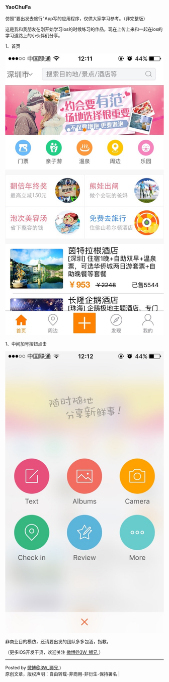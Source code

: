 ### YaoChuFa
仿照"要出发去旅行"App写的应用程序，仅供大家学习参考。（非完整版）

这是我和我朋友在刚开始学习ios的时候练习的作品，现在上传上来和一起在ios的学习道路上的小伙伴们分享。

 1、首页
 
![demo](Screenshots/首页.png)

 1、中间加号按钮点击
 
![demo](Screenshots/新浪.png)

非商业目的模仿，还请要出发的团队多多包涵，指教。

（更多iOS开发干货，欢迎关注  [微博@3W_狮兄 ](http://weibo.com/hanjunzhao/) ）

----------
Posted by  [微博@3W_狮兄 ](http://weibo.com/hanjunzhao/))  
原创文章，版权声明：自由转载-非商用-非衍生-保持署名 | 
